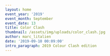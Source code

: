 ```yaml
---
layout: home
event_year: '2019'
event_month: September
event_date: 13
title: Color Clash
thumbnail: /assets/img/uploads/color_clash.jpg
author: marc_litalien
date: '2019-09-10 00:09:00'
intro_paragraph: 2019 Colour Clash edition
---
```


